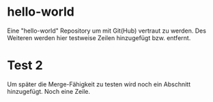 # hello-world
Eine "hello-world" Repository um mit Git(Hub) vertraut zu werden. Des Weiteren werden hier testweise Zeilen hinzugefügt bzw. entfernt.

# Test 2
Um später die Merge-Fähigkeit zu testen wird noch ein Abschnitt hinzugefügt.
Noch eine Zeile.
